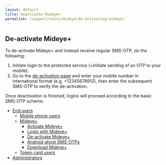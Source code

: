 ```yaml
---
layout: default
title: Deactivate Mideye+
permalink: /support/users/mideye/de-activating-mideye/
---
```


<div class="container" id="content-wrapper">
    <section id="content" class="main">
        <div class="row">
            <div class="breadcrumbs span12">
            </div> <!-- /.span12 -->
             <div class="span12">
             </div>
             <div class="span9">
                 <h1>De-activate Mideye+</h1>
                <div class="entry-content">
                    <p>To de-activate Mideye+ and instead receive regular SMS-OTP, do the following:</p>
                    <ol>
                        <li>Initiate login to the protected service (=initiate sending of an OTP to your mobile).</li>
                        <li>Go to the <a href="https://deactivate.mideye.com/" target="_blank">de-activation page</a>
                            and enter your mobile number in international format (e.g. +12345678912), then enter the
                            subsequent SMS-OTP to verify the de-activation.</li>
                    </ol>
                    <p>Once deactivation is finished, logins will proceed according to the basic SMS-OTP scheme.</p>
                </div> <!-- /.entry-content -->
                <div class="faq">
                    <ul class="accordion">
                    </ul>
                </div>
                <div class="faq-extra-content">
                </div>
            </div> <!-- /.span9 -->
            <div class="span3">
                <aside class="sidebar span3">
                     <div class="sidebar-container subnav"> <!-- advanced-sidebar-menu/core-template -->
                        <ul class="child-sidebar-menu">
                            <li class="page_item page-item-182 current_page_ancestor has_children">
                                <a href="/support/users/">End users</a>
                                <ul class="grandchild-sidebar-menu level-0 children">
                                    <li class="page_item page-item-206 has_children"><a
                                            href="/support/users/mobilephone-users/">Mobile phone users</a></li>
                                    <li
                                        class="page_item page-item-209 current_page_ancestor current_page_parent has_children">
                                        <a href="/support/users/mideye/">Mideye+</a>
                                        <ul class="grandchild-sidebar-menu level-1 children">
                                            <li class="page_item page-item-294"><a
                                                    href="/support/users/mideye/activate-mideye/">Activate Mideye+</a>
                                            </li>
                                            <li class="page_item page-item-296"><a
                                                    href="/support/users/mideye/login-mideye/">Login with Mideye+</a>
                                            </li>
                                            <li class="page_item page-item-298 current_page_item"><a
                                                    href="/support/users/mideye/de-activating-mideye/"
                                                    aria-current="page">De-activate Mideye+</a></li>
                                            <li class="page_item page-item-764"><a
                                                    href="/support/users/mideye/android-ghost-sms-otps/">Android ghost
                                                    SMS-OTPs</a></li>
                                            <li class="page_item page-item-2845"><a
                                                    href="/support/users/mideye/mideye-app/">Download Mideye+</a></li>
                                        </ul>
                                    </li>
                                    <li class="page_item page-item-211 has_children"><a
                                            href="/support/users/token-card-users/">Token card users</a></li>
                                </ul>
                            </li>
                            <li class="page_item page-item-172 has_children"><a
                                    href="/support/administrators/">Administrators</a></li>
                        </ul>
                        <!-- End .child-sidebar-menu -->
                    </div>
                </aside>
            </div> <!-- /.span3 -->
        </div> <!-- /.row -->
    </section><!-- #content -->
</div>
<br><br><br><br><br><br><br><br><br>